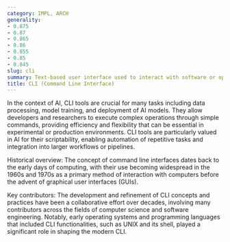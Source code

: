 ```yaml
---
category: IMPL, ARCH
generality:
- 0.875
- 0.87
- 0.865
- 0.86
- 0.855
- 0.85
- 0.845
slug: cli
summary: Text-based user interface used to interact with software or operating systems through commands, rather than graphical elements.
title: CLI (Command Line Interface)
---
```


In the context of AI, CLI tools are crucial for many tasks including data processing, model training, and deployment of AI models. They allow developers and researchers to execute complex operations through simple commands, providing efficiency and flexibility that can be essential in experimental or production environments. CLI tools are particularly valued in AI for their scriptability, enabling automation of repetitive tasks and integration into larger workflows or pipelines.

Historical overview: The concept of command line interfaces dates back to the early days of computing, with their use becoming widespread in the 1960s and 1970s as a primary method of interaction with computers before the advent of graphical user interfaces (GUIs).

Key contributors: The development and refinement of CLI concepts and practices have been a collaborative effort over decades, involving many contributors across the fields of computer science and software engineering. Notably, early operating systems and programming languages that included CLI functionalities, such as UNIX and its shell, played a significant role in shaping the modern CLI.
